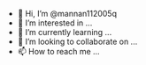 - 👋 Hi, I’m @mannan112005q
- 👀 I’m interested in ...
- 🌱 I’m currently learning ...
- 💞️ I’m looking to collaborate on ...
- 📫 How to reach me ...

<!---
mannan112005q/mannan112005q is a ✨ special ✨ repository because its `README.md` (this file) appears on your GitHub profile.
You can click the Preview link to take a look at your changes.
--->
